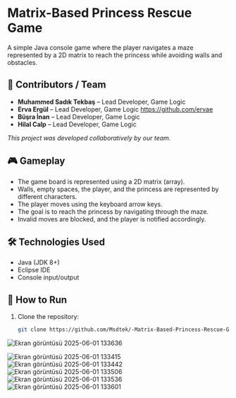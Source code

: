 # Matrix-Based Princess Rescue Game

A simple Java console game where the player navigates a maze represented by a 2D matrix to reach the princess while avoiding walls and obstacles.

## 👥 Contributors / Team

- **Muhammed Sadık Tekbaş** – Lead Developer, Game Logic  
- **Erva Ergül** – Lead Developer, Game Logic   https://github.com/ervae
- **Büşra İnan** – Lead Developer, Game Logic   
- **Hilal Calp** – Lead Developer, Game Logic   

*This project was developed collaboratively by our team.*

## 🎮 Gameplay

- The game board is represented using a 2D matrix (array).  
- Walls, empty spaces, the player, and the princess are represented by different characters.  
- The player moves using the keyboard arrow keys.  
- The goal is to reach the princess by navigating through the maze.  
- Invalid moves are blocked, and the player is notified accordingly.

## 🛠️ Technologies Used

- Java (JDK 8+)  
- Eclipse IDE  
- Console input/output

## 🚀 How to Run

1. Clone the repository:  
   ```bash
   git clone https://github.com/Msdtek/-Matrix-Based-Princess-Rescue-Game-.git

![Ekran görüntüsü 2025-06-01 133636](https://github.com/user-attachments/assets/e966eebf-4818-4455-b187-e6317eb4f274)

![Ekran görüntüsü 2025-06-01 133415](https://github.com/user-attachments/assets/945d0d32-b23a-4d60-b45a-87c2edf53834)
![Ekran görüntüsü 2025-06-01 133442](https://github.com/user-attachments/assets/8b2d7d72-d710-4d14-943f-a7a814f0bf62)
![Ekran görüntüsü 2025-06-01 133506](https://github.com/user-attachments/assets/2cf1755d-e21e-4ae8-82f3-4bdad78e9457)
![Ekran görüntüsü 2025-06-01 133536](https://github.com/user-attachments/assets/c0e14d35-9443-4876-9bbd-331fdd2afb81)
![Ekran görüntüsü 2025-06-01 133601](https://github.com/user-attachments/assets/3b1db44c-c9ce-451d-bce9-74b4078314ec)




